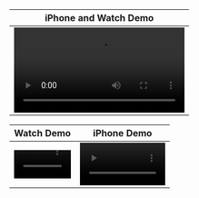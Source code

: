 | iPhone and Watch Demo |
|:-------------------------:|
| <video src=https://github.com/yilmazedis/MVVM-C-Template-App/assets/15719990/3548df75-0feb-415b-a9d4-f1b221f2c0d0 width="300"> |

|   Watch Demo              |   iPhone Demo             |
|:-------------------------:|:-------------------------:|
| <video src=https://github.com/yilmazedis/MVVM-C-Template-App/assets/15719990/000c64b1-3a48-4464-9353-e507a541cdc8 width="100"> | <video src=https://github.com/yilmazedis/MVVM-C-Template-App/assets/15719990/8f21c35b-45af-4fe5-a60d-c9962260631b width="150"> |



